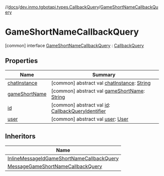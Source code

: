 //[docs](../../../index.md)/[dev.inmo.tgbotapi.types.CallbackQuery](../index.md)/[GameShortNameCallbackQuery](index.md)



# GameShortNameCallbackQuery  
 [common] interface [GameShortNameCallbackQuery](index.md) : [CallbackQuery](../-callback-query/index.md)   


## Properties  
  
|  Name |  Summary | 
|---|---|
| <a name="dev.inmo.tgbotapi.types.CallbackQuery/GameShortNameCallbackQuery/chatInstance/#/PointingToDeclaration/"></a>[chatInstance](index.md#%5Bdev.inmo.tgbotapi.types.CallbackQuery%2FGameShortNameCallbackQuery%2FchatInstance%2F%23%2FPointingToDeclaration%2F%5D%2FProperties%2F625018081)| <a name="dev.inmo.tgbotapi.types.CallbackQuery/GameShortNameCallbackQuery/chatInstance/#/PointingToDeclaration/"></a> [common] abstract val [chatInstance](index.md#%5Bdev.inmo.tgbotapi.types.CallbackQuery%2FGameShortNameCallbackQuery%2FchatInstance%2F%23%2FPointingToDeclaration%2F%5D%2FProperties%2F625018081): [String](https://kotlinlang.org/api/latest/jvm/stdlib/kotlin/-string/index.html)   <br>|
| <a name="dev.inmo.tgbotapi.types.CallbackQuery/GameShortNameCallbackQuery/gameShortName/#/PointingToDeclaration/"></a>[gameShortName](game-short-name.md)| <a name="dev.inmo.tgbotapi.types.CallbackQuery/GameShortNameCallbackQuery/gameShortName/#/PointingToDeclaration/"></a> [common] abstract val [gameShortName](game-short-name.md): [String](https://kotlinlang.org/api/latest/jvm/stdlib/kotlin/-string/index.html)   <br>|
| <a name="dev.inmo.tgbotapi.types.CallbackQuery/GameShortNameCallbackQuery/id/#/PointingToDeclaration/"></a>[id](index.md#%5Bdev.inmo.tgbotapi.types.CallbackQuery%2FGameShortNameCallbackQuery%2Fid%2F%23%2FPointingToDeclaration%2F%5D%2FProperties%2F625018081)| <a name="dev.inmo.tgbotapi.types.CallbackQuery/GameShortNameCallbackQuery/id/#/PointingToDeclaration/"></a> [common] abstract val [id](index.md#%5Bdev.inmo.tgbotapi.types.CallbackQuery%2FGameShortNameCallbackQuery%2Fid%2F%23%2FPointingToDeclaration%2F%5D%2FProperties%2F625018081): [CallbackQueryIdentifier](../../dev.inmo.tgbotapi.types/index.md#%5Bdev.inmo.tgbotapi.types%2FCallbackQueryIdentifier%2F%2F%2FPointingToDeclaration%2F%5D%2FClasslikes%2F625018081)   <br>|
| <a name="dev.inmo.tgbotapi.types.CallbackQuery/GameShortNameCallbackQuery/user/#/PointingToDeclaration/"></a>[user](index.md#%5Bdev.inmo.tgbotapi.types.CallbackQuery%2FGameShortNameCallbackQuery%2Fuser%2F%23%2FPointingToDeclaration%2F%5D%2FProperties%2F625018081)| <a name="dev.inmo.tgbotapi.types.CallbackQuery/GameShortNameCallbackQuery/user/#/PointingToDeclaration/"></a> [common] abstract val [user](index.md#%5Bdev.inmo.tgbotapi.types.CallbackQuery%2FGameShortNameCallbackQuery%2Fuser%2F%23%2FPointingToDeclaration%2F%5D%2FProperties%2F625018081): [User](../../dev.inmo.tgbotapi.types/-user/index.md)   <br>|


## Inheritors  
  
|  Name | 
|---|
| <a name="dev.inmo.tgbotapi.types.CallbackQuery/InlineMessageIdGameShortNameCallbackQuery///PointingToDeclaration/"></a>[InlineMessageIdGameShortNameCallbackQuery](../-inline-message-id-game-short-name-callback-query/index.md)|
| <a name="dev.inmo.tgbotapi.types.CallbackQuery/MessageGameShortNameCallbackQuery///PointingToDeclaration/"></a>[MessageGameShortNameCallbackQuery](../-message-game-short-name-callback-query/index.md)|

